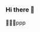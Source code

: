 ### Hi there 👋
🫨🖕🫨ppp
<!--WTF you 
**nik228sch/nik228sch** is a ✨ _special_ ✨ repository because its `README.md` (this file) appears on your GitHub profile.
telephone
Here are some ideas to get you started:
hacking 
- 🔭 I’m currently working on ...
- 🌱 I’m currently learning ...
- 👯 I’m looking to collaborate on ...
- 🤔 I’m looking for help with ...
- 💬 Ask me about ...
- 📫 How to reach me: ...
- 😄 Pronouns: ...
- ⚡ Fun fact: ...
-->
